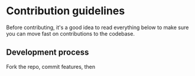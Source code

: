 # Contribution guidelines

Before contributing, it's a good idea to read everything below to make sure you can move fast on contributions to the codebase.

## Development process

Fork the repo, commit features, then 
